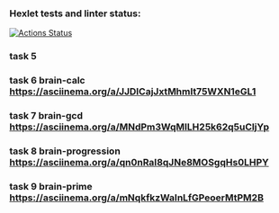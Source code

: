 ### Hexlet tests and linter status:
[![Actions Status](https://github.com/key4c/python-project-lvl1/workflows/hexlet-check/badge.svg)](https://github.com/key4c/python-project-lvl1/actions)

### task 5 

### task 6 brain-calc https://asciinema.org/a/JJDlCajJxtMhmIt75WXN1eGL1

### task 7 brain-gcd  https://asciinema.org/a/MNdPm3WqMILH25k62q5uCIjYp

### task 8 brain-progression https://asciinema.org/a/qn0nRaI8qJNe8MOSgqHs0LHPY

### task 9 brain-prime https://asciinema.org/a/mNqkfkzWaInLfGPeoerMtPM2B
